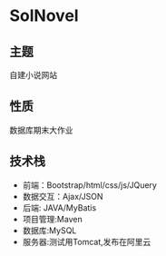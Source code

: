 # SolNovel

## 主题
自建小说网站
## 性质
数据库期末大作业
## 技术栈
- 前端：Bootstrap/html/css/js/JQuery
- 数据交互：Ajax/JSON
- 后端: JAVA/MyBatis
- 项目管理:Maven
- 数据库:MySQL
- 服务器:测试用Tomcat,发布在阿里云
